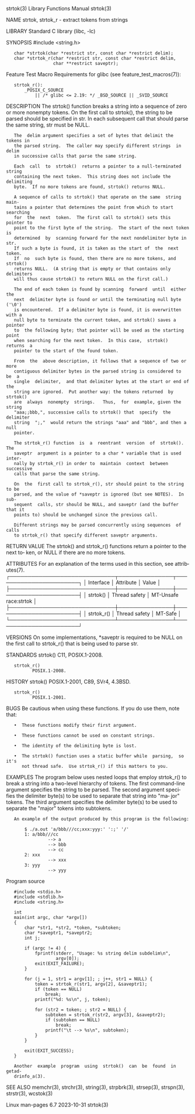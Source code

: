 strtok(3)                  Library Functions Manual                  strtok(3)

NAME
       strtok, strtok_r - extract tokens from strings

LIBRARY
       Standard C library (libc, -lc)

SYNOPSIS
       #include <string.h>

       char *strtok(char *restrict str, const char *restrict delim);
       char *strtok_r(char *restrict str, const char *restrict delim,
                      char **restrict saveptr);

   Feature Test Macro Requirements for glibc (see feature_test_macros(7)):

       strtok_r():
           _POSIX_C_SOURCE
               || /* glibc <= 2.19: */ _BSD_SOURCE || _SVID_SOURCE

DESCRIPTION
       The  strtok()  function breaks a string into a sequence of zero or more
       nonempty tokens.  On the first call  to  strtok(),  the  string  to  be
       parsed should be specified in str.  In each subsequent call that should
       parse the same string, str must be NULL.

       The  delim argument specifies a set of bytes that delimit the tokens in
       the parsed string.  The caller may specify different strings  in  delim
       in successive calls that parse the same string.

       Each  call  to  strtok()  returns a pointer to a null-terminated string
       containing the next token.  This string does not include the delimiting
       byte.  If no more tokens are found, strtok() returns NULL.

       A sequence of calls to strtok() that operate on the same  string  main‐
       tains a pointer that determines the point from which to start searching
       for  the  next  token.  The first call to strtok() sets this pointer to
       point to the first byte of the string.  The start of the next token  is
       determined  by  scanning forward for the next nondelimiter byte in str.
       If such a byte is found, it is taken as the start of  the  next  token.
       If  no  such byte is found, then there are no more tokens, and strtok()
       returns NULL.  (A string that is empty or that contains only delimiters
       will thus cause strtok() to return NULL on the first call.)

       The end of each token is found by scanning  forward  until  either  the
       next  delimiter byte is found or until the terminating null byte ('\0')
       is encountered.  If a delimiter byte is found, it is overwritten with a
       null byte to terminate the current token, and strtok() saves a  pointer
       to  the following byte; that pointer will be used as the starting point
       when searching for the next token.  In this case,  strtok()  returns  a
       pointer to the start of the found token.

       From  the  above description, it follows that a sequence of two or more
       contiguous delimiter bytes in the parsed string is considered to  be  a
       single  delimiter,  and that delimiter bytes at the start or end of the
       string are ignored.  Put another way: the tokens returned  by  strtok()
       are  always  nonempty  strings.   Thus,  for  example, given the string
       "aaa;;bbb,", successive calls to strtok() that  specify  the  delimiter
       string  ";,"  would return the strings "aaa" and "bbb", and then a null
       pointer.

       The strtok_r() function  is  a  reentrant  version  of  strtok().   The
       saveptr  argument is a pointer to a char * variable that is used inter‐
       nally by strtok_r() in order to  maintain  context  between  successive
       calls that parse the same string.

       On  the  first call to strtok_r(), str should point to the string to be
       parsed, and the value of *saveptr is ignored (but see NOTES).  In  sub‐
       sequent  calls, str should be NULL, and saveptr (and the buffer that it
       points to) should be unchanged since the previous call.

       Different strings may be parsed concurrently using sequences  of  calls
       to strtok_r() that specify different saveptr arguments.

RETURN VALUE
       The  strtok() and strtok_r() functions return a pointer to the next to‐
       ken, or NULL if there are no more tokens.

ATTRIBUTES
       For an explanation of the terms  used  in  this  section,  see  attrib‐
       utes(7).
       ┌─────────────────────────────┬───────────────┬───────────────────────┐
       │ Interface                   │ Attribute     │ Value                 │
       ├─────────────────────────────┼───────────────┼───────────────────────┤
       │ strtok()                    │ Thread safety │ MT-Unsafe race:strtok │
       ├─────────────────────────────┼───────────────┼───────────────────────┤
       │ strtok_r()                  │ Thread safety │ MT-Safe               │
       └─────────────────────────────┴───────────────┴───────────────────────┘

VERSIONS
       On  some  implementations, *saveptr is required to be NULL on the first
       call to strtok_r() that is being used to parse str.

STANDARDS
       strtok()
              C11, POSIX.1-2008.

       strtok_r()
              POSIX.1-2008.

HISTORY
       strtok()
              POSIX.1-2001, C89, SVr4, 4.3BSD.

       strtok_r()
              POSIX.1-2001.

BUGS
       Be cautious when using these functions.  If you do use them, note that:

       •  These functions modify their first argument.

       •  These functions cannot be used on constant strings.

       •  The identity of the delimiting byte is lost.

       •  The strtok() function uses a static buffer while  parsing,  so  it's
          not thread safe.  Use strtok_r() if this matters to you.

EXAMPLES
       The  program  below uses nested loops that employ strtok_r() to break a
       string into a two-level hierarchy of tokens.   The  first  command-line
       argument specifies the string to be parsed.  The second argument speci‐
       fies the delimiter byte(s) to be used to separate that string into "ma‐
       jor"  tokens.  The third argument specifies the delimiter byte(s) to be
       used to separate the "major" tokens into subtokens.

       An example of the output produced by this program is the following:

           $ ./a.out 'a/bbb///cc;xxx:yyy:' ':;' '/'
           1: a/bbb///cc
                    --> a
                    --> bbb
                    --> cc
           2: xxx
                    --> xxx
           3: yyy
                    --> yyy

   Program source

       #include <stdio.h>
       #include <stdlib.h>
       #include <string.h>

       int
       main(int argc, char *argv[])
       {
           char *str1, *str2, *token, *subtoken;
           char *saveptr1, *saveptr2;
           int j;

           if (argc != 4) {
               fprintf(stderr, "Usage: %s string delim subdelim\n",
                       argv[0]);
               exit(EXIT_FAILURE);
           }

           for (j = 1, str1 = argv[1]; ; j++, str1 = NULL) {
               token = strtok_r(str1, argv[2], &saveptr1);
               if (token == NULL)
                   break;
               printf("%d: %s\n", j, token);

               for (str2 = token; ; str2 = NULL) {
                   subtoken = strtok_r(str2, argv[3], &saveptr2);
                   if (subtoken == NULL)
                       break;
                   printf("\t --> %s\n", subtoken);
               }
           }

           exit(EXIT_SUCCESS);
       }

       Another  example  program  using  strtok()  can  be  found  in   getad‐
       drinfo_a(3).

SEE ALSO
       memchr(3),  strchr(3),  string(3),  strpbrk(3),  strsep(3),  strspn(3),
       strstr(3), wcstok(3)

Linux man-pages 6.7               2023-10-31                         strtok(3)
